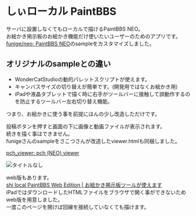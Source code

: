# しぃローカル PaintBBS
サーバに設置しなくてもローカルで描けるPaintBBS NEO。  
お絵かき掲示板のお絵かき機能だけ使いたいユーザーのためのアプリです。  
[funige/neo: PaintBBS NEO](https://github.com/funige/neo/)のsampleをカスタマイズしました。
## オリジナルのsampleとの違い
- WonderCatStudioの動的パレットスクリプトが使えます。
- キャンバスサイズの切り替えが簡単です。(開発用ではなくお絵かき用)
- iPadや液晶タブレットで描く時に右手がツールバーに接触して誤動作するのを防止するツールバー左右切り替え機能。

つまり、お絵かきに使う事を前提にほんの少し改造しただけです。

投稿ボタンを押すと画面の下に画像と動画ファイルが表示されます。  
続きを描く事はできません。  
funigeさんのsampleをさこつさんが改造したviewer.htmlも同梱しました。

[pch_viewer: pch (NEO) viewer](https://github.com/sakots/pch_viewer)

![タイトルなし](https://user-images.githubusercontent.com/44894014/94016635-509e9980-fde9-11ea-94ea-f6658bb32f0b.png)

web版もあります。  
[shi local PaintBBS Web Edition | お絵かき掲示板ツールが使えます](https://paintbbs.sakura.ne.jp/localPaintBBS/)  
iPadではダウンロードしたHTMLファイルをブラウザで開く事ができないためweb版を用意しました。  
一度このページを開けば回線を接続していなくても描けます。  
